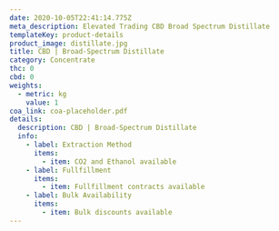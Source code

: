 ```yaml
---
date: 2020-10-05T22:41:14.775Z
meta_description: Elevated Trading CBD Broad Spectrum Distillate
templateKey: product-details
product_image: distillate.jpg
title: CBD | Broad-Spectrum Distillate
category: Concentrate
thc: 0
cbd: 0
weights:
  - metric: kg
    value: 1
coa_link: coa-placeholder.pdf
details:
  description: CBD | Broad-Spectrum Distillate
  info:
    - label: Extraction Method
      items:
        - item: CO2 and Ethanol available
    - label: Fullfillment
      items:
        - item: Fullfillment contracts available
    - label: Bulk Availability
      items:
        - item: Bulk discounts available
---
```

